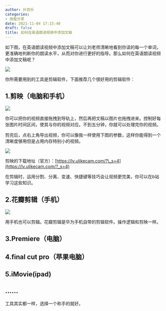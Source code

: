 ```yaml
---
author: 孙百乐
categories:
- 技能分享
date: 2021-11-04 17:15:40
draft: false
title: 如何在英语朗读视频中添加文稿
---
```


如下图，在英语朗读视频中添加文稿可以让刘老师清晰地看到你读的每一个单词，更准确地判断你的朗读水平，从而对你进行更好的指导。那么如何在英语朗读视频中添加文稿呢？

![](https://myblog-1257298572.cos.ap-shanghai.myqcloud.com/mypic/wp-content/uploads/2021/11/image-1024x592.png)

你所需要用到的工具是剪辑软件，下面推荐几个很好用的剪辑软件：

## 1.剪映（电脑和手机）

![](https://myblog-1257298572.cos.ap-shanghai.myqcloud.com/mypic/wp-content/uploads/2021/11/image-1-1024x736.png)

你可以把你的视频直接拖拽到导轨上，然后再把文稿以图片也拖拽进来。控制好每张图片时间区间，使其与你的视频对应。不到五分钟，你就可以处理完你的视频。

剪完后，点右上角导出视频，你可以像我一样使用下图的参数，这样你能得到一个清晰度够用但是占用内存特别小的视频。

![](https://myblog-1257298572.cos.ap-shanghai.myqcloud.com/mypic/wp-content/uploads/2021/11/image-2-1024x667.png)

剪映的下载地址（官方）：[https://lv.ulikecam.com/?\_s=4](https://lv.ulikecam.com/?_s=4)

在剪辑时，运用分割、分离、变速、快捷键等技巧会让视频更完美，你可以在b站学习这些知识。

## 2.花瓣剪辑（手机）

![](https://myblog-1257298572.cos.ap-shanghai.myqcloud.com/mypic/wp-content/uploads/2021/11/Screenshot_20211104_170508_com.huawei.videoeditor-461x1024.jpg)

用手机也可以剪辑。花瓣剪辑是华为手机自带的剪辑软件。操作逻辑和剪映一样。

## 3.Premiere（电脑）

## 4.final cut pro（苹果电脑）

## 5.iMovie(ipad)

## ......

工具其实都一样，选择一个称手的就好。
